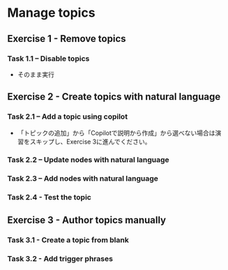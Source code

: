 # Manage topics

## Exercise 1 - Remove topics
### Task 1.1 – Disable topics
- そのまま実行
  
## Exercise 2 - Create topics with natural language
### Task 2.1 – Add a topic using copilot
- 「トピックの追加」から「Copilotで説明から作成」から選べない場合は演習をスキップし、Exercise 3に進んでください。
### Task 2.2 – Update nodes with natural language
### Task 2.3 – Add nodes with natural language
### Task 2.4 - Test the topic

## Exercise 3 - Author topics manually
### Task 3.1 - Create a topic from blank
### Task 3.2 - Add trigger phrases
